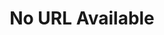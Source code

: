---
title: "No URL Available"
description: "More information on how to resolve the No URL Available message in Home Assistant."
---